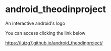 # android_theodinproject
An interactive android's logo

You can access clicking the link below

https://luizg7.github.io/android_theodinproject/
